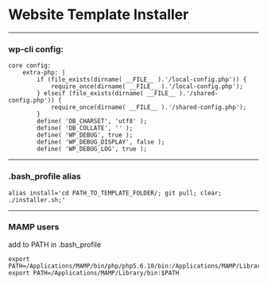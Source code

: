 # Website Template Installer
---

### wp-cli config:
```
core config:
    extra-php: |
        if (file_exists(dirname( __FILE__ ).'/local-config.php')) {
            require_once(dirname( __FILE__ ).'/local-config.php');
        } elseif (file_exists(dirname( __FILE__ ).'/shared-config.php')) {
            require_once(dirname( __FILE__ ).'/shared-config.php');
        }
        define( 'DB_CHARSET', 'utf8' );
        define( 'DB_COLLATE', '' );
        define( 'WP_DEBUG', true );
        define( 'WP_DEBUG_DISPLAY', false );
        define( 'WP_DEBUG_LOG', true );
```
---
### .bash_profile alias
```
alias install='cd PATH_TO_TEMPLATE_FOLDER/; git pull; clear; ./installer.sh;'
```
---
### MAMP users

add to PATH in .bash_profile
```
export PATH=/Applications/MAMP/bin/php/php5.6.10/bin:/Applications/MAMP/Library/bin:$PATH
export PATH=/Applications/MAMP/Library/bin:$PATH
```
